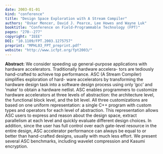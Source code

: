 ```yaml
---
date: 2003-01-01
kind: "conference"
title: "Design Space Exploration with A Stream Compiler"
authors: "Oskar Mencer, David J. Pearce, Lee Howes and Wayne Luk"
booktitle: "Conference on Field-Programmable Technology (FPT)"
pages: "270--277"
copyright: "IEEE"
DOI: "10.1109/FPT.2003.1275757"
preprint: "MPHL03_FPT_preprint.pdf"
website: "http://www.icfpt.org/fpt2003/"
---
```


**Abstract:** We consider speeding up general-purpose applications with hardware accelerators. Traditionally hardware accelera- tors are tediously hand-crafted to achieve top performance. ASC (A Stream Compiler) simplifies exploration of hard- ware accelerators by transforming the hardware design task into a software design process using only ’gcc’ and ’make’ to obtain a hardware netlist. ASC enables programmers to customize hardware accelerators at three levels of abstraction: the architecture level, the functional block level, and the bit level. All three customizations are based on one uniform representation: a single C++ program with custom types and operators for each level of abstraction.
This representation allows ASC users to express and reason about the design space, extract parallelism at each level and quickly evaluate different design choices. In addition, since the user has full control over each gate-level resource in the entire design, ASC accelerator performance can always be equal to or better than hand-crafted designs, usually with much less effort. We present several ASC benchmarks, including wavelet compression and Kasumi encryption.
